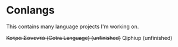 # Conlangs
  This contains many language projects I'm working on.

~~Κοτρά Σανεντά (Cotra Language) (unfinished)~~
Qiphiup (unfinished)
